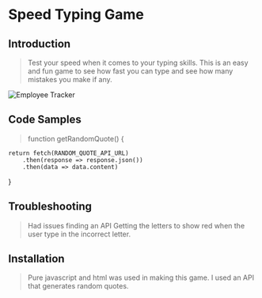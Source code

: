 # Speed Typing Game

## Introduction

> Test your speed when it comes to your typing skills. This is an easy and fun game to see how fast you can type and see how many mistakes you make if any.

![Employee Tracker](https://drive.google.com/file/d/1n5Dcl-B4BsOMv3G1mrLLx3wqe3AG7BI-/preview)


## Code Samples

> function getRandomQuote() {

    return fetch(RANDOM_QUOTE_API_URL)
        .then(response => response.json())
        .then(data => data.content)
}

## Troubleshooting

> Had issues finding an API
> Getting the letters to show red when the user type in the incorrect letter.

## Installation

> Pure javascript and html was used in making this game. I used an API that generates random quotes.



